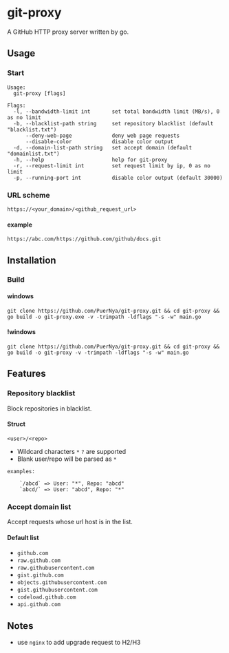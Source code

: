 # git-proxy

A GitHub HTTP proxy server written by go.

## Usage

### Start

```shell
Usage:
  git-proxy [flags]

Flags:
  -l, --bandwidth-limit int       set total bandwidth limit (MB/s), 0 as no limit
  -b, --blacklist-path string     set repository blacklist (default "blacklist.txt")
      --deny-web-page             deny web page requests
      --disable-color             disable color output
  -d, --domain-list-path string   set accept domain (default "domainlist.txt")
  -h, --help                      help for git-proxy
  -r, --request-limit int         set request limit by ip, 0 as no limit
  -p, --running-port int          disable color output (default 30000)
```

### URL scheme

`https://<your_domain>/<github_request_url>`

#### example

`https://abc.com/https://github.com/github/docs.git`

## Installation

### Build

#### windows

`git clone https://github.com/PuerNya/git-proxy.git && cd git-proxy && go build -o git-proxy.exe -v -trimpath -ldflags "-s -w" main.go`

#### !windows

`git clone https://github.com/PuerNya/git-proxy.git && cd git-proxy && go build -o git-proxy -v -trimpath -ldflags "-s -w" main.go`

## Features

### Repository blacklist

Block repositories in blacklist.

#### Struct

`<user>/<repo>`

- Wildcard characters `*` `?` are supported
- Blank user/repo will be parsed as `*`
```text
examples:

    `/abcd` => User: "*", Repo: "abcd"
    `abcd/` => User: "abcd", Repo: "*"
```

### Accept domain list

Accept requests whose url host is in the list.

#### Default list

- `github.com`
- `raw.github.com`
- `raw.githubusercontent.com`
- `gist.github.com`
- `objects.githubusercontent.com`
- `gist.githubusercontent.com`
- `codeload.github.com`
- `api.github.com`

## Notes

- use `nginx` to add upgrade request to H2/H3